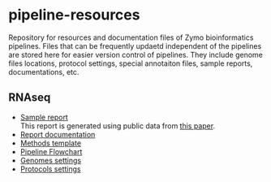 # pipeline-resources
Repository for resources and documentation files of Zymo bioinformatics pipelines. Files that can be frequently updaetd independent of the pipelines are stored here for easier version control of pipelines. They include genome files locations, protocol settings, special annotaiton files, sample reports, documentations, etc.

## RNAseq
* [Sample report](https://zymo-research.github.io/pipeline-resources/reports/RNAseq_sample_report.html)<br>
This report is generated using public data from [this paper](https://www.ncbi.nlm.nih.gov/pubmed/26952870).
* [Report documentation](report_docs/RNAseq_documentation.md)
* [Methods template](methods_docs/RNAseq_method.docx)
* [Pipeline Flowchart](images/RNAseq/RNAseq_flowchart.png)
* [Genomes settings](genomes/rnaseq.json)
* [Protocols settings](protocols/rnaseq.json)